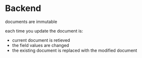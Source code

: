 # Backend
documents are immutable

each time you update the document is:

*   current document is retieved
*   the field values are changed
*   the existing document is replaced with the modified document